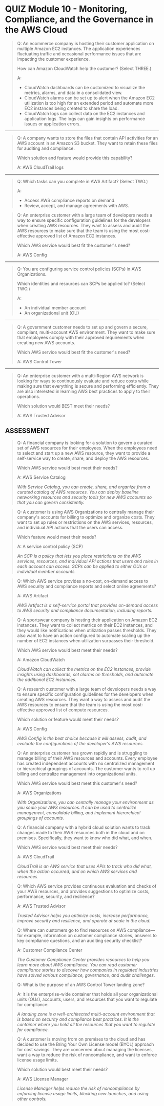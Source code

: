 # QUIZ Module 10 - Monitoring, Compliance, and the Governance in the AWS Cloud

> Q: An ecommerce company is hosting their customer application on multiple Amazon EC2 instances. The application experiences fluctuating traffic and occasional performance issues that are impacting the customer experience. 
> 
> How can Amazon CloudWatch help the customer? (Select THREE.)
> 
> A: 
>   - CloudWatch dashboards can be customized to visualize the metrics, alarms, and data in a consolidated view.
>   - CloudWatch alarms can be set up to alert when the Amazon EC2 utilization is too high for an extended period and automate more EC2 instances being created to share the load.
>   - CloudWatch logs can collect data on the EC2 instances and application logs. The logs can gain insights on performance issues or application errors.

---

> Q: A company wants to store the files that contain API activities for an AWS account in an Amazon S3 bucket. They want to retain these files for auditing and compliance. 
> 
> Which solution and feature would provide this capability?
> 
> A: AWS CloudTrail logs

---

> Q: Which tasks can you complete in AWS Artifact? (Select TWO.)
> 
> A:
>  - Access AWS compliance reports on demand.
>  - Review, accept, and manage agreements with AWS.

> Q: An enterprise customer with a large team of developers needs a way to ensure specific configuration guidelines for the developers when creating AWS resources. They want to assess and audit the AWS resources to make sure that the team is using the most cost-effective approved list of Amazon EC2 instances. 
> 
> Which AWS service would best fit the customer's need?
> 
> A: AWS Config

---

> Q: You are configuring service control policies (SCPs) in AWS Organizations. 
> 
> Which identities and resources can SCPs be applied to? (Select TWO.)
> 
> A:
> - An individual member account
> - An organizational unit (OU)

---

> Q: A government customer needs to set up and govern a secure, compliant, multi-account AWS environment. They want to make sure that employees comply with their approved requirements when creating new AWS accounts. 
> 
> Which AWS service would best fit the customer's need?
> 
> A: AWS Control Tower

---

> Q: An enterprise customer with a multi-Region AWS network is looking for ways to continuously evaluate and reduce costs while making sure that everything is secure and performing efficiently. They are also interested in learning AWS best practices to apply to their operations. 
> 
> Which solution would BEST meet their needs?
> 
> A: AWS Trusted Advisor

## ASSESSMENT

> Q: A financial company is looking for a solution to govern a curated set of AWS resources for their employees. When the employees need to select and start up a new AWS resource, they want to provide a self-service way to create, share, and deploy the AWS resources. 
> 
> Which AWS service would best meet their needs?
> 
> A: AWS Service Catalog
> 
> _With Service Catalog, you can create, share, and organize from a curated catalog of AWS resources. You can deploy baseline networking resources and security tools for new AWS accounts so that you can govern consistently._

> Q: A customer is using AWS Organizations to centrally manage their company's accounts for billing to optimize and organize costs. They want to set up rules or restrictions on the AWS services, resources, and individual API actions that the users can access. 
>  
> Which feature would meet their needs?
> 
> A: A service control policy (SCP)
> 
> _An SCP is a policy that lets you place restrictions on the AWS services, resources, and individual API actions that users and roles in each account can access. SCPs can be applied to either OUs or individual member accounts._

> Q: Which AWS service provides a no-cost, on-demand access to AWS security and compliance reports and select online agreements?
> 
> A: AWS Artifact 
> 
> _AWS Artifact is a self-service portal that provides on-demand access to AWS security and compliance documentation, including reports._

> Q: A sportswear company is hosting their application on Amazon EC2 instances. They want to collect metrics on their EC2 instances, and they would like notifications when utilization passes thresholds. They also want to have an action configured to automate scaling up the number of EC2 instances when utilization surpasses their threshold. 
> 
> Which AWS service would best meet their needs?
> 
> A: Amazon CloudWatch
> 
> _CloudWatch can collect the metrics on the EC2 instances, provide insights using dashboards, set alarms on thresholds, and automate the additional EC2 instances._

> Q: A research customer with a large team of developers needs a way to ensure specific configuration guidelines for the developers when creating AWS resources. They want a way to assess and audit the AWS resources to ensure that the team is using the most cost-effective approved list of compute resources. 
> 
> Which solution or feature would meet their needs?
> 
> A: AWS Config
> 
> _AWS Config is the best choice because it will assess, audit, and evaluate the configurations of the developer's AWS resources._

> Q: An enterprise customer has grown rapidly and is struggling to manage billing of their AWS resources and accounts. Every employee has created independent accounts with no centralized management or hierarchical groupings of accounts. The customer wants to roll up billing and centralize management into organizational units. 
> 
> Which AWS service would best meet this customer's need?
> 
> A: AWS Organizations
> 
> _With Organizations, you can centrally manage your environment as you scale your AWS resources. It can be used to centralize management, consolidate billing, and implement hierarchical groupings of accounts._

> Q: A financial company with a hybrid cloud solution wants to track changes made to their AWS resources both in the cloud and on premises. Specifically, they want to know who did what, and when.
> 
> Which AWS service would best meet their needs?
> 
> A: AWS CloudTrail
> 
> _CloudTrail is an AWS service that uses APIs to track who did what, when the action occurred, and on which AWS services and resources._

> Q: Which AWS service provides continuous evaluation and checks of your AWS resources, and provides suggestions to optimize costs, performance, security, and resilience?
> 
> A: AWS Trusted Advisor
> 
> _Trusted Advisor helps you optimize costs, increase performance, improve security and resilience, and operate at scale in the cloud._

> Q: Where can customers go to find resources on AWS compliance—for example, information on customer compliance stories, answers to key compliance questions, and an auditing security checklist?
> 
> A: Customer Compliance Center
> 
> _The Customer Compliance Center provides resources to help you learn more about AWS compliance. You can read customer compliance stories to discover how companies in regulated industries have solved various compliance, governance, and audit challenges._

> Q: What is the purpose of an AWS Control Tower landing zone?
> 
> A: It is the enterprise-wide container that holds all your organizational units (OUs), accounts, users, and resources that you want to regulate for compliance.
> 
> _A landing zone is a well-architected multi-account environment that is based on security and compliance best practices. It is the container where you hold all the resources that you want to regulate for compliance._

> Q: A customer is moving from on premises to the cloud and has decided to use the Bring Your Own License model (BYOL) approach for cost savings. They are concerned about managing the licenses, want a way to reduce the risk of noncompliance, and want to enforce license usage limits. 
> 
> Which solution would best meet their needs?
> 
> A: AWS License Manager
> 
> _License Manager helps reduce the risk of noncompliance by enforcing license usage limits, blocking new launches, and using other controls._
